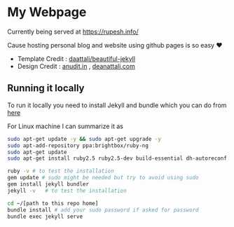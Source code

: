 # My Webpage 
Currently being served at https://rupesh.info/

Cause hosting personal blog and website using github pages is so easy ❤️

- Template Credit : [daattali/beautiful-jekyll](https://github.com/daattali/beautiful-jekyll)
- Design Credit   : [anudit.in](https://github.com/anuditverma/anuditverma.github.io) , [deanattali.com](http://deanattali.com/)



## Running it locally

To run it locally you need to install Jekyll and bundle which you can do from [here](https://jekyllrb.com/docs/installation/)

For Linux machine I can summarize it as

```bash
sudo apt-get update -y && sudo apt-get upgrade -y
sudo apt-add-repository ppa:brightbox/ruby-ng
sudo apt-get update
sudo apt-get install ruby2.5 ruby2.5-dev build-essential dh-autoreconf

ruby -v # to test the installation
gem update # sudo might be needed but try to avoid using sudo
gem install jekyll bundler
jekyll -v   # to test the installation
```
```bash
cd ~/[path to this repo home]
bundle install # add your sudo password if asked for password
bundle exec jekyll serve
```
